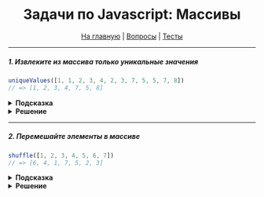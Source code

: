 <div align="center">

<h1>Задачи по Javascript: Массивы</h1>

<a href="https://github.com/dollaween/javascript-tasks">На главную</a> | <a href="https://github.com/dollaween/javascript-questions">Вопросы</a> | <a href="https://github.com/dollaween/javascript-tests">Тесты</a>

</div>

---

##### 1. Извлеките из массива только уникальные значения

```javascript
uniqueValues([1, 1, 2, 3, 4, 2, 3, 7, 5, 5, 7, 8])
// => [1, 2, 3, 4, 7, 5, 8]
```

<details><summary><b>Подсказка</b></summary>
<p>

Попробуйте использовать `new Set()`.

</p>
</details>

<details><summary><b>Решение</b></summary>
<p>

```javascript
function uniqueValues(arr) {
  return [...new Set(arr)]
}
```

</p>
</details>

---

##### 2. Перемешайте элементы в массиве

```javascript
shuffle([1, 2, 3, 4, 5, 6, 7])
// => [6, 4, 1, 7, 5, 2, 3]
```

<details><summary><b>Подсказка</b></summary>
<p>

Попробуйте использовать метод `Array.sort()` и `Math.random()`.

</p>
</details>

<details><summary><b>Решение</b></summary>
<p>

```javascript
function shuffle(arr) {
  return arr.sort(() => Math.random() - 0.5)
}
```

---
